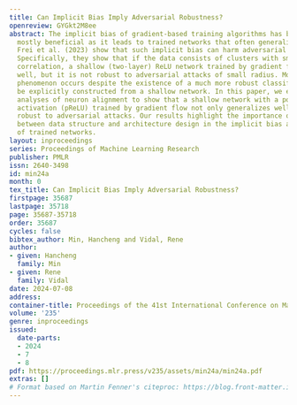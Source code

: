 ```yaml
---
title: Can Implicit Bias Imply Adversarial Robustness?
openreview: GYGkt2M8ee
abstract: The implicit bias of gradient-based training algorithms has been considered
  mostly beneficial as it leads to trained networks that often generalize well. However,
  Frei et al. (2023) show that such implicit bias can harm adversarial robustness.
  Specifically, they show that if the data consists of clusters with small inter-cluster
  correlation, a shallow (two-layer) ReLU network trained by gradient flow generalizes
  well, but it is not robust to adversarial attacks of small radius. Moreover, this
  phenomenon occurs despite the existence of a much more robust classifier that can
  be explicitly constructed from a shallow network. In this paper, we extend recent
  analyses of neuron alignment to show that a shallow network with a polynomial ReLU
  activation (pReLU) trained by gradient flow not only generalizes well but is also
  robust to adversarial attacks. Our results highlight the importance of the interplay
  between data structure and architecture design in the implicit bias and robustness
  of trained networks.
layout: inproceedings
series: Proceedings of Machine Learning Research
publisher: PMLR
issn: 2640-3498
id: min24a
month: 0
tex_title: Can Implicit Bias Imply Adversarial Robustness?
firstpage: 35687
lastpage: 35718
page: 35687-35718
order: 35687
cycles: false
bibtex_author: Min, Hancheng and Vidal, Rene
author:
- given: Hancheng
  family: Min
- given: Rene
  family: Vidal
date: 2024-07-08
address:
container-title: Proceedings of the 41st International Conference on Machine Learning
volume: '235'
genre: inproceedings
issued:
  date-parts:
  - 2024
  - 7
  - 8
pdf: https://proceedings.mlr.press/v235/assets/min24a/min24a.pdf
extras: []
# Format based on Martin Fenner's citeproc: https://blog.front-matter.io/posts/citeproc-yaml-for-bibliographies/
---
```

